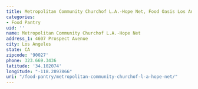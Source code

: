 ```yaml
---
title: Metropolitan Community Churchof L.A.-Hope Net, Food Oasis Los Angeles
categories:
- Food Pantry
uid: ''
name: Metropolitan Community Churchof L.A.-Hope Net
address_1: 4607 Prospect Avenue
city: Los Angeles
state: CA
zipcode: '90027'
phone: 323.669.3436
latitude: '34.102074'
longitude: "-118.2897866"
uri: "/food-pantry/metropolitan-community-churchof-l-a-hope-net/"
---
```


